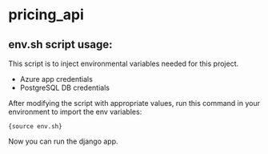 # pricing_api

## env.sh script usage:
This script is to inject environmental variables needed for this project.
- Azure app credentials
- PostgreSQL DB credentials

After modifying the script with appropriate values, run this command in your environment to import the env variables: 

`{source env.sh}`

Now you can run the django app.